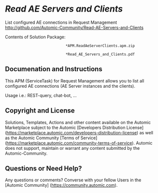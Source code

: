 *Read AE Servers and Clients*
=============


List configured AE connections in Request Management
http://github.com/Automic-Community/Read-AE-Servers-and-Clients

<!-- List of attached files -->
Contents of Solution Package:

						
								*APM.ReadAeServerClients.apm.zip
								
								*Read_AE_Servers_and_Clients.pdf
								
						


Documenation and Instructions
---

<p>This APM (ServiceTask) for Request Management allows you to list all configured AE connections (AE Server instances and the clients).</p>
<p>Usage i.e.: REST-query, chat-bot, ...</p>

Copyright and License
---

Solutions, Templates, Actions and other content available on the Automic Marketplace subject to the Automic [Developers Distribution License] (https://marketplace.automic.com/developers-distribution-license) as well as the Automic Community [Terms of Service] (https://marketplace.automic.com/community-terms-of-service).
Automic does not support, maintain or warrant any content submitted by the Automic-Community.



Questions or Need Help? 
---
Any questions or comments? Converse with your fellow Users in the [Automic Community] (https://community.automic.com).